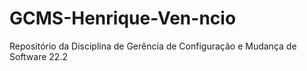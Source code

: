 # GCMS-Henrique-Ven-ncio
Repositório da Disciplina de Gerência de Configuração e Mudança de Software 22.2
